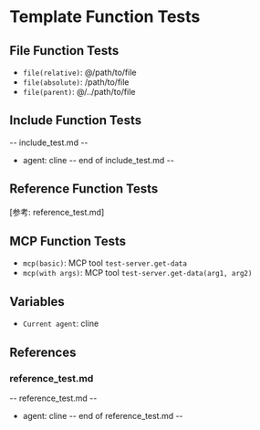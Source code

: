 # Template Function Tests

## File Function Tests
- `file(relative)`: @/path/to/file
- `file(absolute)`: /path/to/file
- `file(parent)`: @/../path/to/file

## Include Function Tests

-- include_test.md --
- agent: cline
-- end of include_test.md --

## Reference Function Tests

[参考: reference_test.md]

## MCP Function Tests

- `mcp(basic)`: MCP tool `test-server.get-data`
- `mcp(with args)`: MCP tool `test-server.get-data(arg1, arg2)`

## Variables

- `Current agent`: cline

## References

### reference_test.md

-- reference_test.md --
- agent: cline
-- end of reference_test.md --

